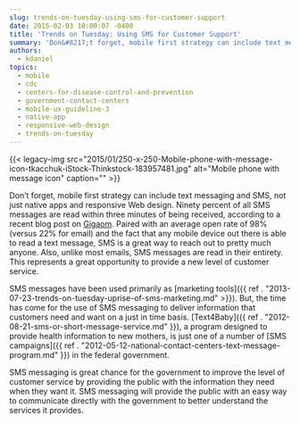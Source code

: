 ```yaml
---
slug: trends-on-tuesday-using-sms-for-customer-support
date: 2015-02-03 10:00:07 -0400
title: 'Trends on Tuesday: Using SMS for Customer Support'
summary: 'Don&#8217;t forget, mobile first strategy can include text messaging and SMS, not just native apps and responsive Web design. Ninety percent of all SMS messages are read within three minutes of being received, according to a recent blog post on Gigaom. Paired with an average open rate of 98% (versus 22% for email) and the'
authors:
  - kdaniel
topics:
  - mobile
  - cdc
  - centers-for-disease-control-and-prevention
  - government-contact-centers
  - mobile-ux-guideline-3
  - native-app
  - responsive-web-design
  - trends-on-tuesday
---
```


{{< legacy-img src="2015/01/250-x-250-Mobile-phone-with-message-icon-tkacchuk-iStock-Thinkstock-183957481.jpg" alt="Mobile phone with message icon" caption="" >}} 

Don&#8217;t forget, mobile first strategy can include text messaging and SMS, not just native apps and responsive Web design. Ninety percent of all SMS messages are read within three minutes of being received, according to a recent blog post on [Gigaom](https://gigaom.com/2015/01/18/why-sms-is-the-new-channel-for-customer-support/). Paired with an average open rate of 98% (versus 22% for email) and the fact that any mobile device out there is able to read a text message, SMS is a great way to reach out to pretty much anyone. Also, unlike most emails, SMS messages are read in their entirety. This represents a great opportunity to provide a new level of customer service.

SMS messages have been used primarily as [marketing tools]({{ ref . "2013-07-23-trends-on-tuesday-uprise-of-sms-marketing.md" >}}). But, the time has come for the use of SMS messaging to deliver information that customers need and want on a just in time basis. [Text4Baby]({{ ref . "2012-08-21-sms-or-short-message-service.md" }}), a program designed to provide health information to new mothers, is just one of a number of [SMS campaigns]({{ ref . "2012-05-12-national-contact-centers-text-message-program.md" }}) in the federal government.

SMS messaging is great chance for the government to improve the level of customer service by providing the public with the information they need when they want it. SMS messaging will provide the public with an easy way to communicate directly with the government to better understand the services it provides.

 